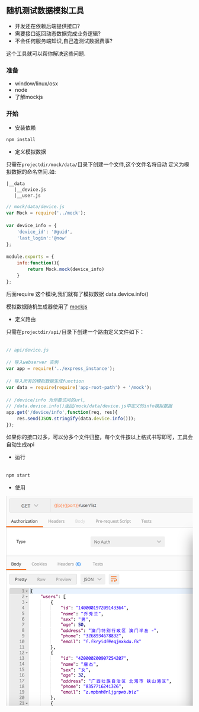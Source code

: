 ## 随机测试数据模拟工具

- 开发还在依赖后端提供接口?
- 需要接口返回动态数据完成业务逻辑?
- 不会任何服务端知识,自己造测试数据费事?

这个工具就可以帮你解决这些问题.

### 准备
- window/linux/osx
- node
- 了解mockjs

### 开始
* 安装依赖

```bash
npm install

```

* 定义模拟数据

只需在```projectdir/mock/data/```目录下创建一个文件,这个文件名将自动
定义为模拟数据的命名空间.如:
```
|__data
   |__device.js
   |__user.js

```


```javascript
// mock/data/device.js
var Mock = require('../mock');

var device_info = {
    'device_id': '@guid',
    'last_login':'@now'
};

module.exports = {
    info:function(){
        return Mock.mock(device_info)
    }
};
```
后面require 这个模块,我们就有了模拟数据  data.device.info()

模拟数据随机生成器使用了 [mockjs](http://mockjs.com/)

* 定义路由

只需在```projectdir/api/```目录下创建一个路由定义文件如下：

```javascript

// api/device.js

// 导入webserver 实例
var app = require('../express_instance');

// 导入所有的模拟数据生成function
var data = require(require('app-root-path') + '/mock');

// /device/info 为你要访问的url,
// /data.device.info()返回/mock/data/device.js中定义的info模拟数据
app.get('/device/info',function(req, res){
    res.send(JSON.stringify(data.device.info()));
});
```

如果你的接口过多，可以分多个文件归整，每个文件按以上格式书写即可，工具会自动生成api

* 运行

```bash

npm start

```

* 使用

![image](https://github.com/kuangch/MockServer/blob/master/api.user.list.png)

